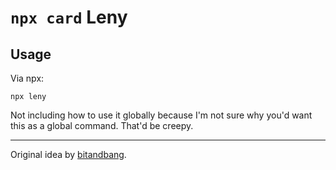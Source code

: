 # `npx card` Leny

## Usage

Via npx:
```
npx leny
```

Not including how to use it globally because I'm not sure why you'd want this as a global command. That'd be creepy.

* * *

Original idea by [bitandbang](https://github.com/bnb/bitandbang).
